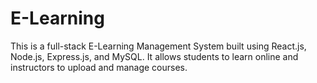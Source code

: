 # E-Learning
This is a full-stack E-Learning Management System built using React.js, Node.js, Express.js, and MySQL. It allows students to learn online and instructors to upload and manage courses.
